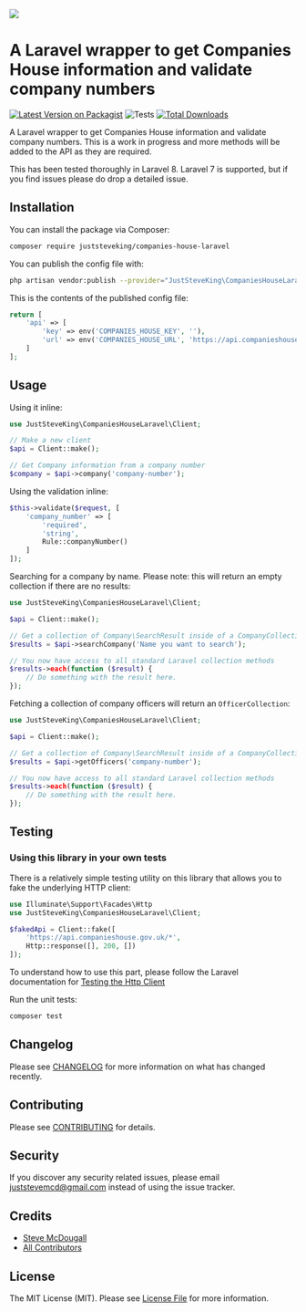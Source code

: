 <p align="center">

![](./companies-house-laravel.png)

</p>

# A Laravel wrapper to get Companies House information and validate company numbers

[![Latest Version on Packagist](https://img.shields.io/packagist/v/juststeveking/companies-house-laravel.svg?style=flat-square)](https://packagist.org/packages/juststeveking/companies-house-laravel)
![Tests](https://github.com/juststeveking/companies-house-laravel/workflows/Tests/badge.svg?branch=master)
[![Total Downloads](https://img.shields.io/packagist/dt/juststeveking/companies-house-laravel.svg?style=flat-square)](https://packagist.org/packages/juststeveking/companies-house-laravel)


A Laravel wrapper to get Companies House information and validate company numbers. This is a work in progress and more methods will be added to the API as they are required.

This has been tested thoroughly in Laravel 8. Laravel 7 is supported, but if you find issues please do drop a detailed issue.

## Installation

You can install the package via Composer:

```bash
composer require juststeveking/companies-house-laravel
```

You can publish the config file with:
```bash
php artisan vendor:publish --provider="JustSteveKing\CompaniesHouseLaravel\CompaniesHouseLaravelServiceProvider" --tag="config"
```

This is the contents of the published config file:

```php
return [
    'api' => [
        'key' => env('COMPANIES_HOUSE_KEY', ''),
        'url' => env('COMPANIES_HOUSE_URL', 'https://api.companieshouse.gov.uk')
    ]
];
```

## Usage

Using it inline:

```php
use JustSteveKing\CompaniesHouseLaravel\Client;

// Make a new client
$api = Client::make();

// Get Company information from a company number
$company = $api->company('company-number');
```

Using the validation inline:

```php
$this->validate($request, [
    'company_number' => [
        'required',
        'string',
        Rule::companyNumber()
    ]
]);
```

Searching for a company by name. Please note: this will return an empty collection if there are no results:

```php
use JustSteveKing\CompaniesHouseLaravel\Client;

$api = Client::make();

// Get a collection of Company\SearchResult inside of a CompanyCollection
$results = $api->searchCompany('Name you want to search');

// You now have access to all standard Laravel collection methods
$results->each(function ($result) {
    // Do something with the result here.
});
```

Fetching a collection of company officers will return an `OfficerCollection`:

```php
use JustSteveKing\CompaniesHouseLaravel\Client;

$api = Client::make();

// Get a collection of Company\SearchResult inside of a CompanyCollection
$results = $api->getOfficers('company-number');

// You now have access to all standard Laravel collection methods
$results->each(function ($result) {
    // Do something with the result here.
});
```


## Testing

### Using this library in your own tests

There is a relatively simple testing utility on this library that allows you to fake the underlying HTTP client:

```php
use Illuminate\Support\Facades\Http
use JustSteveKing\CompaniesHouseLaravel\Client;

$fakedApi = Client::fake([
    'https://api.companieshouse.gov.uk/*',
    Http::response([], 200, [])
]);
```

To understand how to use this part, please follow the Laravel documentation for [Testing the Http Client](https://laravel.com/docs/8.x/http-client#testing)



Run the unit tests:

``` bash
composer test
```

## Changelog

Please see [CHANGELOG](CHANGELOG.md) for more information on what has changed recently.

## Contributing

Please see [CONTRIBUTING](.github/CONTRIBUTING.md) for details.

## Security

If you discover any security related issues, please email juststevemcd@gmail.com instead of using the issue tracker.

## Credits

- [Steve McDougall](https://github.com/JustSteveKing)
- [All Contributors](../../contributors)

## License

The MIT License (MIT). Please see [License File](LICENSE.md) for more information.
